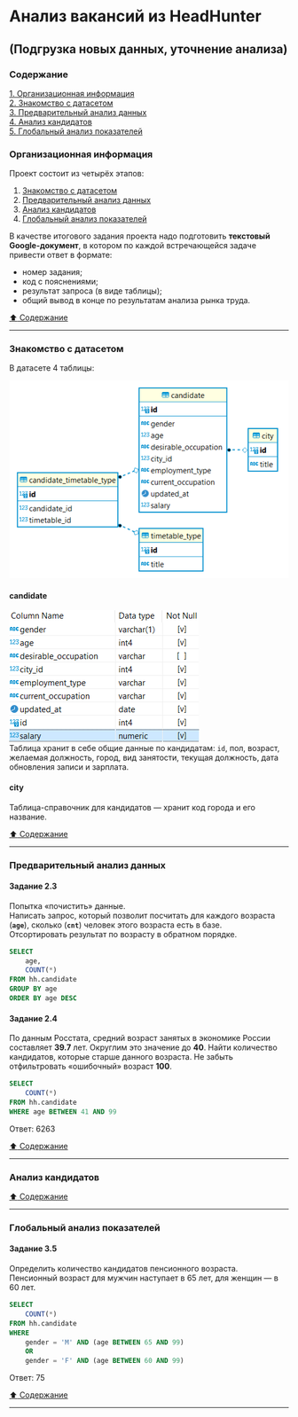 # Анализ вакансий из HeadHunter #

## (Подгрузка новых данных, уточнение анализа) ##

### Содержание ###

[1. Организационная информация](#организационная-информация)    
[2. Знакомство с датасетом](#знакомство-с-датасетом)    
[3. Предварительный анализ данных](#предварительный-анализ-данных)    
[4. Анализ кандидатов](#анализ-кандидатов)    
[5. Глобальный анализ показателей](#глобальный-анализ-показателей)    

### Организационная информация ###

Проект состоит из четырёх этапов:

1. [Знакомство с датасетом](#знакомство-с-датасетом)
2. [Предварительный анализ данных](#предварительный-анализ-данных)
3. [Анализ кандидатов](#анализ-кандидатов)
4. [Глобальный анализ показателей](#глобальный-анализ-показателей)

В качестве итогового задания проекта надо подготовить
**текстовый Google-документ**, в котором по каждой встречающейся задаче привести
ответ в формате:

- номер задания;
- код с пояснениями;
- результат запроса (в виде таблицы);
- общий вывод в конце по результатам анализа рынка труда.

[:arrow_up: Содержание](#содержание)

----

### Знакомство с датасетом ###

В датасете 4 таблицы:

![Схема таблиц](schema.png)

#### candidate ####

![candidate table](candidate.png)    
Таблица хранит в себе общие данные по кандидатам: `id`, пол, возраст, желаемая
должность, город, вид занятости, текущая должность, дата обновления записи и
зарплата.

#### city ####

Таблица-справочник для кандидатов&nbsp;&mdash; хранит код города и его название.

[:arrow_up: Содержание](#содержание)

----

### Предварительный анализ данных ###

#### Задание 2.3 ####

Попытка &laquo;почистить&raquo; данные.    
Написать запрос, который позволит посчитать для каждого возраста (**`age`**),
сколько (**`cnt`**) человек этого возраста есть в базе.    
Отсортировать результат по возрасту в обратном порядке.

```sql
SELECT
    age,
    COUNT(*)
FROM hh.candidate
GROUP BY age
ORDER BY age DESC
```

#### Задание 2.4 ####

По данным Росстата, средний возраст занятых в экономике России составляет
**39.7** лет. Округлим это значение до **40**. Найти количество кандидатов,
которые старше данного возраста. Не забыть отфильтровать &laquo;ошибочный&raquo;
возраст **100**.

```sql
SELECT
    COUNT(*)
FROM hh.candidate
WHERE age BETWEEN 41 AND 99
```

Ответ: 6263

[:arrow_up: Содержание](#содержание)

----

### Анализ кандидатов ###

[:arrow_up: Содержание](#содержание)

----

### Глобальный анализ показателей ###

#### Задание 3.5 ####

Определить количество кандидатов пенсионного возраста.    
Пенсионный возраст для мужчин наступает в 65 лет, для женщин&nbsp;&mdash;
в 60 лет.

```sql
SELECT
    COUNT(*)
FROM hh.candidate
WHERE
    gender = 'M' AND (age BETWEEN 65 AND 99)
    OR
    gender = 'F' AND (age BETWEEN 60 AND 99)
```

Ответ: 75

[:arrow_up: Содержание](#содержание)

----
